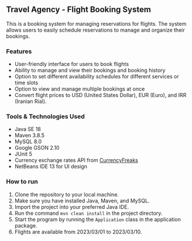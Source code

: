 ## **Travel Agency - Flight Booking System**
This is a booking system for managing reservations for flights.
The system allows users to easily schedule reservations to manage and organize their bookings.

### **Features**
- User-friendly interface for users to book flights
- Ability to manage and view their bookings and booking history
- Option to set different availability schedules for different services or time slots
- Option to view and manage multiple bookings at once
- Convert flight prices to USD (United States Dollar), EUR (Euro), and IRR (Iranian Rial).

### **Tools & Technologies Used**

- Java SE 18
- Maven 3.8.5
- MySQL 8.0
- Google GSON 2.10
- JUnit 5
- Currency exchange rates API from [CurrencyFreaks](https://currencyfreaks.com/)
- NetBeans IDE 13 for UI design


### **How to run**
1. Clone the repository to your local machine.
2. Make sure you have installed Java, Maven, and MySQL.
3. Import the project into your preferred Java IDE.
4. Run the command `mvn clean install` in the project directory.
5. Start the program by running the `Application` class in the application package.
6. Flights are available from 2023/03/01 to 2023/03/10.
